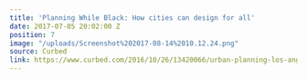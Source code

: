 ```yaml
---
title: 'Planning While Black: How cities can design for all'
date: 2017-07-05 20:02:00 Z
position: 7
image: "/uploads/Screenshot%202017-08-14%2010.12.24.png"
source: Curbed
link: https://www.curbed.com/2016/10/26/13420066/urban-planning-los-angeles-bicycle-coalition-tamika-butler
---
```


